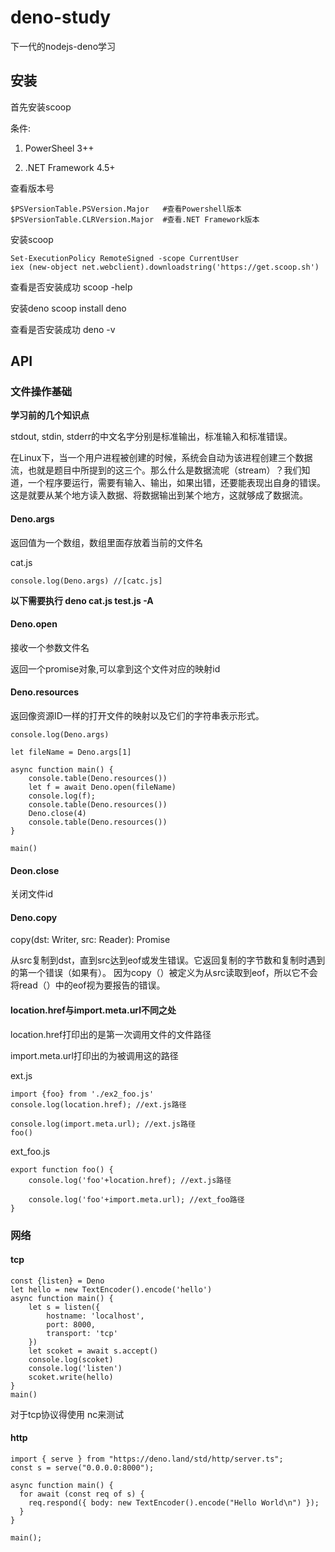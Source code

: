 # deno-study
下一代的nodejs-deno学习

## 安装

首先安装scoop

条件:

1. PowerSheel 3++

2. .NET Framework 4.5+

查看版本号

```
$PSVersionTable.PSVersion.Major   #查看Powershell版本
$PSVersionTable.CLRVersion.Major  #查看.NET Framework版本
```

安装scoop

```
Set-ExecutionPolicy RemoteSigned -scope CurrentUser
iex (new-object net.webclient).downloadstring('https://get.scoop.sh')
```

查看是否安装成功 scoop -help

安装deno scoop install deno

查看是否安装成功 deno -v
## API

### 文件操作基础

**学习前的几个知识点**

stdout, stdin, stderr的中文名字分别是标准输出，标准输入和标准错误。

在Linux下，当一个用户进程被创建的时候，系统会自动为该进程创建三个数据流，也就是题目中所提到的这三个。那么什么是数据流呢（stream）？我们知道，一个程序要运行，需要有输入、输出，如果出错，还要能表现出自身的错误。这是就要从某个地方读入数据、将数据输出到某个地方，这就够成了数据流。

#### Deno.args

返回值为一个数组，数组里面存放着当前的文件名

cat.js
```
console.log(Deno.args) //[catc.js]
```
**以下需要执行 deno cat.js test.js -A**
#### Deno.open

接收一个参数文件名

返回一个promise对象,可以拿到这个文件对应的映射id

#### Deno.resources

返回像资源ID一样的打开文件的映射以及它们的字符串表示形式。

```
console.log(Deno.args)

let fileName = Deno.args[1]

async function main() {
    console.table(Deno.resources())
    let f = await Deno.open(fileName)
    console.log(f);
    console.table(Deno.resources())
    Deno.close(4)
    console.table(Deno.resources())
}

main()

```

#### Deon.close

关闭文件id

#### Deno.copy

copy(dst: Writer, src: Reader): Promise<number>

从src复制到dst，直到src达到eof或发生错误。它返回复制的字节数和复制时遇到的第一个错误（如果有）。
因为copy（）被定义为从src读取到eof，所以它不会将read（）中的eof视为要报告的错误。

#### location.href与import.meta.url不同之处

location.href打印出的是第一次调用文件的文件路径

import.meta.url打印出的为被调用这的路径

ext.js

```
import {foo} from './ex2_foo.js'
console.log(location.href); //ext.js路径

console.log(import.meta.url); //ext.js路径
foo()
```

ext_foo.js

```
export function foo() {
    console.log('foo'+location.href); //ext.js路径

    console.log('foo'+import.meta.url); //ext_foo路径
}
```

### 网络

#### tcp
```
const {listen} = Deno
let hello = new TextEncoder().encode('hello')
async function main() {
    let s = listen({
        hostname: 'localhost',
        port: 8000,
        transport: 'tcp'
    })
    let scoket = await s.accept()
    console.log(scoket)
    console.log('listen') 
    scoket.write(hello)
}
main()
```

对于tcp协议得使用 nc来测试

#### http

```
import { serve } from "https://deno.land/std/http/server.ts";
const s = serve("0.0.0.0:8000");

async function main() {
  for await (const req of s) {
    req.respond({ body: new TextEncoder().encode("Hello World\n") });
  }
}

main();
```

